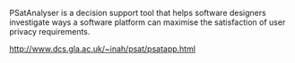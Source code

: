 PSatAnalyser is a decision support tool that helps software designers investigate ways a software platform can maximise the satisfaction of user privacy requirements.

http://www.dcs.gla.ac.uk/~inah/psat/psatapp.html
